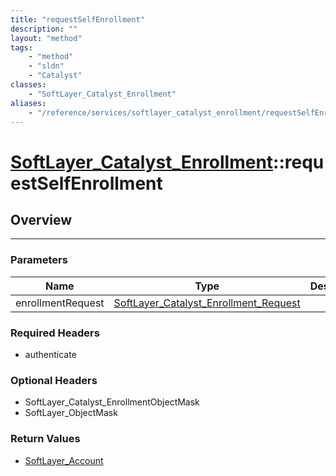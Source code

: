 ```yaml
---
title: "requestSelfEnrollment"
description: ""
layout: "method"
tags:
    - "method"
    - "sldn"
    - "Catalyst"
classes:
    - "SoftLayer_Catalyst_Enrollment"
aliases:
    - "/reference/services/softlayer_catalyst_enrollment/requestSelfEnrollment"
---
```

# [SoftLayer_Catalyst_Enrollment](/reference/services/SoftLayer_Catalyst_Enrollment)::requestSelfEnrollment





## Overview 


-----

### Parameters 
|Name | Type | Description |
| --- | --- | --- |
|enrollmentRequest| <a href='/reference/datatypes/SoftLayer_Catalyst_Enrollment_Request'>SoftLayer_Catalyst_Enrollment_Request </a>| |


### Required Headers
* authenticate


### Optional Headers
* SoftLayer_Catalyst_EnrollmentObjectMask
* SoftLayer_ObjectMask

### Return Values
* <a href='/reference/datatypes/SoftLayer_Account'>SoftLayer_Account </a>




